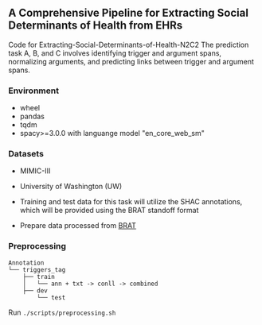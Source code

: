 ## A Comprehensive Pipeline for Extracting Social Determinants of Health from EHRs

Code for Extracting-Social-Determinants-of-Health-N2C2
The prediction task A, B, and C involves identifying trigger and argument spans, normalizing arguments, and predicting links between trigger and argument spans. 



### Environment
- wheel
- pandas
- tqdm
- spacy>=3.0.0 with languange model "en_core_web_sm"

### Datasets

- MIMIC-III
- University of Washington (UW)

- Training and test data for this task will utilize the SHAC annotations, which will be provided using the BRAT standoff format
- Prepare data processed from [BRAT](https://github.com/Lybarger/brat_scoring)


### Preprocessing

```
Annotation
└── triggers_tag
	├── train
	│   └── ann + txt -> conll -> combined 
 	├── dev
        └── test

```
Run `./scripts/preprocessing.sh`




